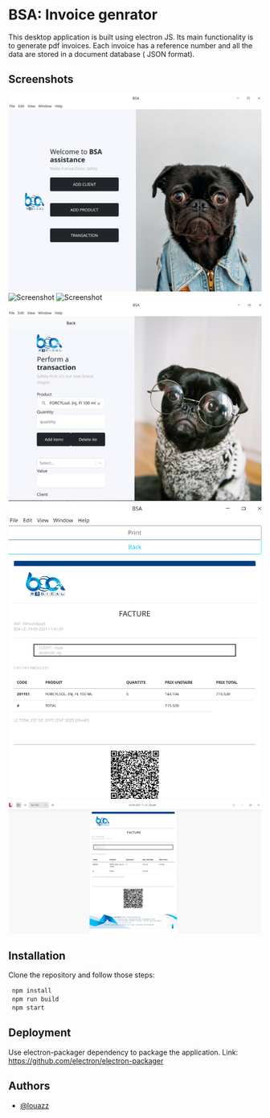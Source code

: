 
# BSA: Invoice genrator
This desktop application is built using electron JS. Its main functionality is to generate pdf invoices.
Each invoice has a reference number and all the data are stored in a document database ( JSON format).




## Screenshots

![Screenshot](landing.png)
![Screenshot](adding_product.png)
![Screenshot](adding_client.png)
![Screenshot](transaction_scene.png)
![Screenshot](generating_invoice.png)
![Screenshot](invoice.png)


## Installation

Clone the repository and follow those steps:

```bash
 npm install
 npm run build
 npm start
```

## Deployment

Use electron-packager dependency to package the application.
Link: https://github.com/electron/electron-packager


## Authors

- [@louazz](https://www.github.com/louazz)
